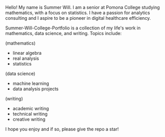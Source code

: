 Hello! My name is Summer Will. I am a senior at Pomona College studying mathematics, with a focus on statistics. I have a passion for analytics consulting and I aspire to be a pioneer in digital healthcare efficiency. 

Summer-Will-College-Portfolio is a collection of my life's work in mathematics, data science, and writing. Topics include: 

(mathematics)
- linear algebra
- real analysis
- statistics

(data science)
- machine learning
- data analysis projects

(writing)
- academic writing
- technical writing
- creative writing

I hope you enjoy and if so, please give the repo a star!

<!---
summerswims/summerswims is a ✨ special ✨ repository because its `README.md` (this file) appears on your GitHub profile.
You can click the Preview link to take a look at your changes.
--->
